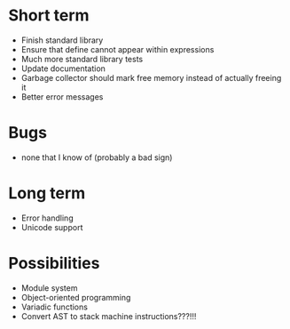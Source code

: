 # Short term
- Finish standard library
- Ensure that define cannot appear within expressions
- Much more standard library tests
- Update documentation
- Garbage collector should mark free memory instead of actually freeing it
- Better error messages

# Bugs
- none that I know of (probably a bad sign)

# Long term
- Error handling
- Unicode support

# Possibilities
- Module system
- Object-oriented programming
- Variadic functions
- Convert AST to stack machine instructions???!!!
